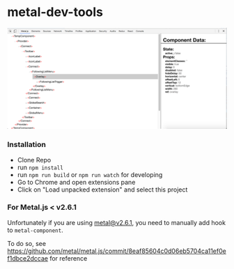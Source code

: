 # metal-dev-tools

![Screenshot](screenshot.png)

### Installation

* Clone Repo
* run `npm install`
* run `npm run build` or `npm run watch` for developing
* Go to Chrome and open extensions pane
* Click on "Load unpacked extension" and select this project


### For Metal.js < v2.6.1
Unfortunately if you are using metal@v2.6.1, you need to manually add hook to `metal-component`.

To do so, see https://github.com/metal/metal.js/commit/8eaf85604c0d06eb5704ca11ef0ef1dbce2dccae for reference
